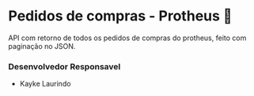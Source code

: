 # Pedidos de compras - Protheus 🛒
API com retorno de todos os pedidos de compras do protheus, feito com paginação no JSON.

### Desenvolvedor Responsavel
* Kayke Laurindo
